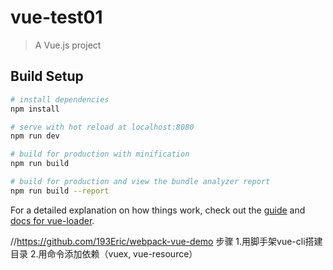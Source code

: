 # vue-test01

> A Vue.js project

## Build Setup

``` bash
# install dependencies
npm install

# serve with hot reload at localhost:8080
npm run dev

# build for production with minification
npm run build

# build for production and view the bundle analyzer report
npm run build --report
```

For a detailed explanation on how things work, check out the [guide](http://vuejs-templates.github.io/webpack/) and [docs for vue-loader](http://vuejs.github.io/vue-loader).


//https://github.com/193Eric/webpack-vue-demo
步骤
1.用脚手架vue-cli搭建目录
2.用命令添加依赖（vuex, vue-resource）
